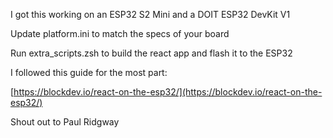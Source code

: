 

I got this working on an ESP32 S2 Mini and a DOIT ESP32 DevKit V1

Update platform.ini to match the specs of your board

Run extra_scripts.zsh to build the react app and flash it to the ESP32

I followed this guide for the most part:

[https://blockdev.io/react-on-the-esp32/](https://blockdev.io/react-on-the-esp32/)

Shout out to Paul Ridgway
